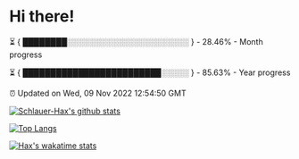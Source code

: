 # Hi there!

⏳ { ████████░░░░░░░░░░░░░░░░░░░░░░ } - 28.46% - Month progress

⏳ { █████████████████████████░░░░░ } - 85.63% - Year progress

⏰ Updated on Wed, 09 Nov 2022 12:54:50 GMT


[![Schlauer-Hax's github stats](https://github-readme-stats.vercel.app/api?username=Schlauer-Hax&show_icons=true&theme=dark&count_private=true)](https://github.com/Schlauer-Hax)


[![Top Langs](https://github-readme-stats.vercel.app/api/top-langs/?username=Schlauer-Hax&layout=compact&theme=dark)](https://github.com/Schlauer-Hax?tab=repositories)


[![Hax's wakatime stats](https://github-readme-stats.vercel.app/api/wakatime?username=Hax&theme=dark)](https://wakatime.com/@Hax)

